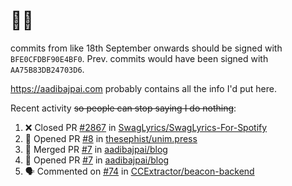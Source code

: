 # 👋🏻
<!--
**aadibajpai/aadibajpai** is a ✨ _special_ ✨ repository because its `README.md` (this file) appears on your GitHub profile.
-->
commits from like 18th September onwards should be signed with `BFE0CFDBF90E4BF0`. Prev. commits would have been signed with `AA75B83DB24703D6`.

https://aadibajpai.com probably contains all the info I'd put here.

Recent activity ~~so people can stop saying I do nothing~~:
<!--START_SECTION:activity-->
1. ❌ Closed PR [#2867](https://github.com/SwagLyrics/SwagLyrics-For-Spotify/pull/2867) in [SwagLyrics/SwagLyrics-For-Spotify](https://github.com/SwagLyrics/SwagLyrics-For-Spotify)
2. 💪 Opened PR [#8](https://github.com/thesephist/unim.press/pull/8) in [thesephist/unim.press](https://github.com/thesephist/unim.press)
3. 🎉 Merged PR [#7](https://github.com/aadibajpai/blog/pull/7) in [aadibajpai/blog](https://github.com/aadibajpai/blog)
4. 💪 Opened PR [#7](https://github.com/aadibajpai/blog/pull/7) in [aadibajpai/blog](https://github.com/aadibajpai/blog)
5. 🗣 Commented on [#74](https://github.com/CCExtractor/beacon-backend/issues/74) in [CCExtractor/beacon-backend](https://github.com/CCExtractor/beacon-backend)
<!--END_SECTION:activity-->
